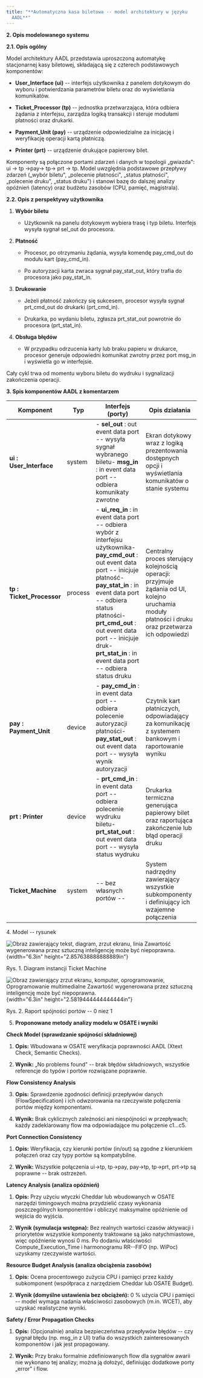 ```yaml
---
title: "**Automatyczna kasa biletowa -- model architektury w języku
  AADL**"
---
```


**2. Opis modelowanego systemu**

**2.1. Opis ogólny**

Model architektury AADL przedstawia uproszczoną automatykę stacjonarnej
kasy biletowej, składającą się z czterech podstawowych komponentów:

- **User_Interface (ui)** -- interfejs użytkownika z panelem dotykowym
  do wyboru i potwierdzania parametrów biletu oraz do wyświetlania
  komunikatów.

- **Ticket_Processor (tp)** -- jednostka przetwarzająca, która odbiera
  żądania z interfejsu, zarządza logiką transakcji i steruje modułami
  płatności oraz drukarki.

- **Payment_Unit (pay)** -- urządzenie odpowiedzialne za inicjację i
  weryfikację operacji kartą płatniczą.

- **Printer (prt)** -- urządzenie drukujące papierowy bilet.

Komponenty są połączone portami zdarzeń i danych w topologii „gwiazda":
ui → tp →pay→ tp→ prt → tp. Model uwzględnia podstawowe przepływy
zdarzeń („wybór biletu", „polecenie płatności", „status płatności",
„polecenie druku", „status druku") i stanowi bazę do dalszej analizy
opóźnień (latency) oraz budżetu zasobów (CPU, pamięć, magistrala).

**2.2. Opis z perspektywy użytkownika**

1.  **Wybór biletu**

    - Użytkownik na panelu dotykowym wybiera trasę i typ biletu.
      Interfejs wysyła sygnał sel_out do procesora.

2.  **Płatność**

    - Procesor, po otrzymaniu żądania, wysyła komendę pay_cmd_out do
      modułu kart (pay_cmd_in).

    - Po autoryzacji karta zwraca sygnał pay_stat_out, który trafia do
      procesora jako pay_stat_in.

3.  **Drukowanie**

    - Jeżeli płatność zakończy się sukcesem, procesor wysyła sygnał
      prt_cmd_out do drukarki (prt_cmd_in).

    - Drukarka, po wydaniu biletu, zgłasza prt_stat_out powrotnie do
      procesora (prt_stat_in).

4.  **Obsługa błędów**

    - W przypadku odrzucenia karty lub braku papieru w drukarce,
      procesor generuje odpowiedni komunikat zwrotny przez port msg_in i
      wyświetla go w interfejsie.

Cały cykl trwa od momentu wyboru biletu do wydruku i sygnalizacji
zakończenia operacji.

**3. Spis komponentów AADL z komentarzem**

| **Komponent**             | **Typ** | **Interfejs (porty)**                                                                                                                                                                                                                                                                                                               | **Opis działania**                                                                                                                                  |
|---------------------------|---------|-------------------------------------------------------------------------------------------------------------------------------------------------------------------------------------------------------------------------------------------------------------------------------------------------------------------------------------|-----------------------------------------------------------------------------------------------------------------------------------------------------|
| **ui : User_Interface**   | system  | \- **sel_out** : out event data port -- wysyła sygnał wybranego biletu- **msg_in** : in event data port -- odbiera komunikaty zwrotne                                                                                                                                                                                               | Ekran dotykowy wraz z logiką prezentowania dostępnych opcji i wyświetlania komunikatów o stanie systemu                                             |
| **tp : Ticket_Processor** | process | \- **ui_req_in** : in event data port -- odbiera wybór z interfejsu użytkownika- **pay_cmd_out** : out event data port -- inicjuje płatność- **pay_stat_in** : in event data port -- odbiera status płatności- **prt_cmd_out** : out event data port -- inicjuje druk- **prt_stat_in** : in event data port -- odbiera status druku | Centralny proces sterujący kolejnością operacji: przyjmuje żądania od UI, kolejno uruchamia moduły płatności i druku oraz przetwarza ich odpowiedzi |
| **pay : Payment_Unit**    | device  | \- **pay_cmd_in** : in event data port -- odbiera polecenie autoryzacji płatności- **pay_stat_out** : out event data port -- wysyła wynik autoryzacji                                                                                                                                                                               | Czytnik kart płatniczych, odpowiadający za komunikację z systemem bankowym i raportowanie wyniku                                                    |
| **prt : Printer**         | device  | \- **prt_cmd_in** : in event data port -- odbiera polecenie wydruku biletu- **prt_stat_out** : out event data port -- wysyła status wydruku                                                                                                                                                                                         | Drukarka termiczna generująca papierowy bilet oraz raportująca zakończenie lub błąd operacji druku                                                  |
| **Ticket_Machine**        | system  | -- bez własnych portów --                                                                                                                                                                                                                                                                                                           | System nadrzędny zawierający wszystkie subkomponenty i definiujący ich wzajemne połączenia                                                          |

4\. Model -- rysunek

![Obraz zawierający tekst, diagram, zrzut ekranu, linia Zawartość
wygenerowana przez sztuczną inteligencję może być
niepoprawna.](media/image1.png){width="6.3in"
height="2.857638888888889in"}

Rys. 1. Diagram instancji Ticket Machine

![Obraz zawierający zrzut ekranu, komputer, oprogramowanie,
Oprogramowanie multimedialne Zawartość wygenerowana przez sztuczną
inteligencję może być niepoprawna.](media/image2.png){width="6.3in"
height="2.5819444444444444in"}

Rys. 2. Raport spójności portów -- 0 niez 1

5.  **Proponowane metody analizy modelu w OSATE i wyniki**

**Check Model (sprawdzanie spójności składniowej)**

1.  **Opis:** Wbudowana w OSATE weryfikacja poprawności AADL (Xtext
    Check, Semantic Checks).

2.  **Wynik:** „No problems found" -- brak błędów składniowych,
    wszystkie referencje do typów i portów rozwiązane poprawnie.

**Flow Consistency Analysis**

3.  **Opis:** Sprawdzenie zgodności definicji przepływów danych
    (FlowSpecification) i ich odwzorowania na rzeczywiste połączenia
    portów między komponentami.

4.  **Wynik:** Brak cyklicznych zależności ani niespójności w
    przepływach; każdy zadeklarowany flow ma odpowiadające mu połączenie
    c1...c5.

**Port Connection Consistency**

1.  **Opis:** Weryfikacja, czy kierunki portów (in/out) są zgodne z
    kierunkiem połączeń oraz czy typy portów są kompatybilne.

2.  **Wynik:** Wszystkie połączenia ui→tp, tp→pay, pay→tp, tp→prt,
    prt→tp są poprawne -- brak ostrzeżeń.

**Latency Analysis (analiza opóźnień)**

1.  **Opis:** Przy użyciu wtyczki Cheddar lub wbudowanych w OSATE
    narzędzi timingowych można przydzielić czasy wykonania
    poszczególnych komponentów i obliczyć maksymalne opóźnienie od
    wejścia do wyjścia.

2.  **Wynik (symulacja wstępna):** Bez realnych wartości czasów
    aktywacji i priorytetów wszystkie komponenty traktowane są jako
    natychmiastowe, więc opóźnienie wynosi 0 ms. Po dodaniu właściwości
    Compute_Execution_Time i harmonogramu RR\--FIFO (np. WiPoc) uzyskamy
    rzeczywiste wartości.

**Resource Budget Analysis (analiza obciążenia zasobów)**

1.  **Opis:** Ocena procentowego zużycia CPU i pamięci przez każdy
    subkomponent (współpraca z narzędziem Cheddar lub OSATE Budget).

2.  **Wynik (domyślne ustawienia bez obciążeń):** 0 % użycia CPU i
    pamięci -- model wymaga nadania właściwości zasobowych (m.in. WCET),
    aby uzyskać realistyczne wyniki.

**Safety / Error Propagation Checks**

1.  **Opis:** (Opcjonalnie) analiza bezpieczeństwa przepływów błędów --
    czy sygnał błędu (np. msg_in z UI) trafia do wszystkich
    zainteresowanych komponentów i jak jest propagowany.

2.  **Wynik:** Przy braku formalnie zdefiniowanych flow dla sygnałów
    awarii nie wykonano tej analizy; można ją dołożyć, definiując
    dodatkowe porty „error" i flow.
